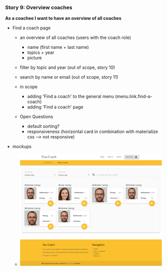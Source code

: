 ### Story 9: Overview coaches

**As a coachee I want to have an overview of all coaches**

- Find a coach page
    - an overview of all coaches (users with the coach role)
        - name (first name + last name)
        - topics + year
        - picture
    - filter by topic and year (out of scope, story 10)
    - search by name or email (out of scope, story 11)
     
  - in scope
      - adding 'Find a coach' to the general menu (menu.link.find-a-coach)
      - adding 'Find a coach' page 

  - Open Questions
       - default sorting?
       - responsiveness (horizontal card in combination with materialize css --> not responsive) 
       

 - mockups
     - ![signin](../img/find-a-coach.png)